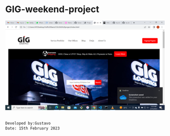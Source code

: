 # GIG-weekend-project

![My GIG Weekend Project](./my%20GIG%20project.png)
```

Developed by:Gustavo
Date: 15th February 2023
```